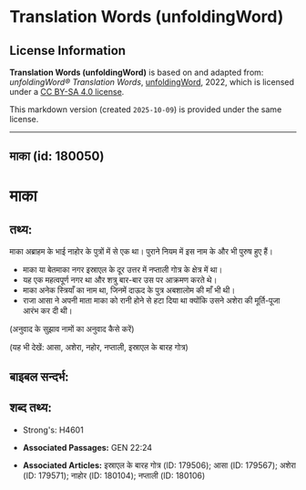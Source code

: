 # Translation Words (unfoldingWord)

## License Information

**Translation Words (unfoldingWord)** is based on and adapted from: _unfoldingWord® Translation Words_, [unfoldingWord](https://unfoldingword.org/utw), 2022, which is licensed under a [CC BY-SA 4.0 license](https://creativecommons.org/licenses/by-sa/4.0/legalcode.en).

This markdown version (created `2025-10-09`) is provided under the same license.



--------------------------------

## माका (id: 180050)

माका
====

तथ्य:
-----

माका अब्राहम के भाई नाहोर के पुत्रों में से एक था। पुराने नियम में इस नाम के और भी पुरुष हुए हैं।

* माका या बेतमाका नगर इस्राएल के दूर उत्तर में नप्ताली गोत्र के क्षेत्र में था।
* यह एक महत्वपूर्ण नगर था और शत्रु बार\-बार उस पर आक्रमण करते थे।
* माका अनेक स्त्रियाँ का नाम था, जिनमें दाऊद के पुत्र अबशालोम की माँ भी थी।
* राजा आसा ने अपनी माता माका को रानी होने से हटा दिया था क्योंकि उसने अशेरा की मूर्ति\-पूजा आरंभ कर दी थी।

(अनुवाद के सुझाव नामों का अनुवाद कैसे करें)

(यह भी देखें: आसा, अशेरा, नहोर, नप्ताली, इस्राएल के बारह गोत्र)

बाइबल सन्दर्भ:
--------------

शब्द तथ्य:
----------

* Strong's: H4601

* **Associated Passages:** GEN 22:24
* **Associated Articles:** इस्राएल के बारह गोत्र (ID: 179506); आसा (ID: 179567); अशेरा (ID: 179571); नाहोर (ID: 180104); नप्ताली (ID: 180106)


